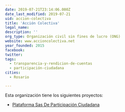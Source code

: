 ```yaml
---
date: 2019-07-21T23:14:06.000Z
date_last_modified: 2019-07-21
uid: accion-colectiva
title: 'Acción Colectiva'
legal_name: 
description: ''
org_type: Organización civil sin fines de lucro (ONG)
website: www.accioncolectiva.net
year_founded: 2015
facebook: 
twitter: 
tags:
  - transparencia-y-rendicion-de-cuentas
  - participación-ciudadana
cities: 
  - Rosario

---
```


Esta organización tiene los siguientes proyectos:

- [Plataforma Sas De Participación Ciudadana](/proyectos/plataforma-sas-de-participacion-ciudadana)
